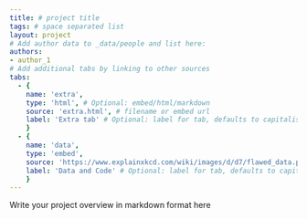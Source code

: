 ```yaml
---
title: # project title
tags: # space separated list
layout: project
# Add author data to _data/people and list here:
authors:
- author_1
# Add additional tabs by linking to other sources
tabs:
  - { 
    name: 'extra', 
    type: 'html', # Optional: embed/html/markdown
    source: 'extra.html', # filename or embed url
    label: 'Extra tab' # Optional: label for tab, defaults to capitalised name
    }
  - { 
    name: 'data', 
    type: 'embed',
    source: 'https://www.explainxkcd.com/wiki/images/d/d7/flawed_data.png',
    label: 'Data and Code' # Optional: label for tab, defaults to capitalised name
    }
---
```


Write your project overview in markdown format here